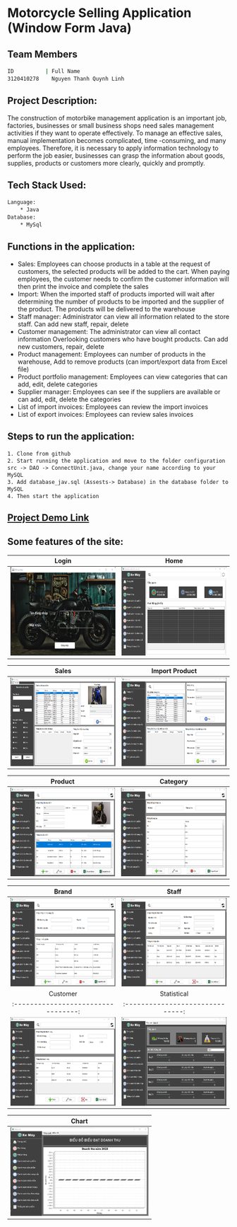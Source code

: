 # Motorcycle Selling Application (Window Form Java)
## Team Members
```bash
ID          | Full Name
3120410278    Nguyen Thanh Quynh Linh
```
## Project Description:
The construction of motorbike management application is an important job, factories, businesses or small business shops need sales management activities if they want to operate effectively. To manage an effective sales, manual implementation becomes complicated, time -consuming, and many employees.
Therefore, it is necessary to apply information technology to perform the job easier, businesses can grasp the information about goods, supplies, products or customers more clearly, quickly and promptly.
## Tech Stack Used:
```bash
Language:
	* Java
Database:
    * MySql
```
## Functions in the application:
* Sales: Employees can choose products in a table at the request of customers, the selected products will be added to the cart. When paying employees, the customer needs to confirm the customer information will then print the invoice and complete the sales
* Import: When the imported staff of products imported will wait after determining the number of products to be imported and the supplier of the product. The products will be delivered to the warehouse
* Staff manager: Administrator can view all information related to the store staff. Can add new staff, repair, delete
* Customer management: The administrator can view all contact information
Overlooking customers who have bought products. Can add new customers, repair, delete
* Product management: Employees can number of products in the warehouse,
Add to remove products (can import/export data from Excel file)
* Product portfolio management: Employees can view categories that can add, edit, delete categories
* Supplier manager: Employees can see if the suppliers are available or can add, edit, delete the categories
* List of import invoices: Employees can review the import invoices
* List of export invoices: Employees can review sales invoices

## Steps to run the application:
```
1. Clone from github
2. Start running the application and move to the folder configuration src -> DAO -> ConnectUnit.java, change your name according to your MySQL
3. Add database_jav.sql (Assests-> Database) in the database folder to MySQL
4. Then start the application
```
## [Project Demo Link](https://www.youtube.com/watch?v=fe7uRrCEjwE)
## Some features of the site:
Login                    |                   Home
:---------------------------------:        |      :------------------------------:
<img src="./Assets/Screenshots/Login.png" height="200">  | <img src="./Assets/Screenshots/Home.png" height="200">

Sales                   |                   Import Product
:---------------------------------:        |      :------------------------------:
<img src="./Assets/Screenshots/Sale.png" height="200">  | <img src="./Assets/Screenshots/Import.png" height="200">

Product                   |                   Category
:---------------------------------:        |      :------------------------------:
<img src="./Assets/Screenshots/Product.png" height="200">  | <img src="./Assets/Screenshots/Category.png" height="200">

Brand                   |                   Staff
:---------------------------------:        |      :------------------------------:
<img src="./Assets/Screenshots/Brand.png" height="200">  | <img src="./Assets/Screenshots/Staff.png" height="200">
Customer                   |                   Statistical
:---------------------------------:        |      :------------------------------:
<img src="./Assets/Screenshots/Customer.png" height="200">  | <img src="./Assets/Screenshots/Statistical.png" height="200">

Chart                   |
:---------------------------------:        |
<img src="./Assets/Screenshots/Chart.png" height="200">  |
